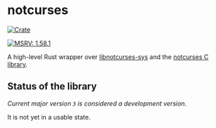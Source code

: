 # notcurses

[![Crate](https://img.shields.io/crates/v/notcurses.svg)](https://crates.io/crates/notcurses)
<!-- [![API](https://docs.rs/notcurses/badge.svg)](https://docs.rs/notcurses/) -->
[![MSRV: 1.58.1](https://flat.badgen.net/badge/MSRV/1.58.1/purple)](https://blog.rust-lang.org/2022/01/20/Rust-1.58.1.html)

A high-level Rust wrapper over [libnotcurses-sys][0] and the [notcurses C library][1].


## Status of the library
*Current major version `3` is considered a development version*.

It is not yet in a usable state.

<!--
Main API differences with `libnotcurses-sys`:
- All types have the `Drop` trait implemented.
- All coordinate pairs (`X`,`Y`), (`cols`,`rows`) are in alphabetic order.
-->

<!--
- Instead of using option structures, you now use the builder pattern
  to construct `Plane` and `Visual` objects.
- The concept of the standard plane disappears, you just use `Plane`s.
-->

[0]:https://github.com/dankamongmen/notcurses
[1]:https://github.com/dankamongmen/libnotcurses-sys
